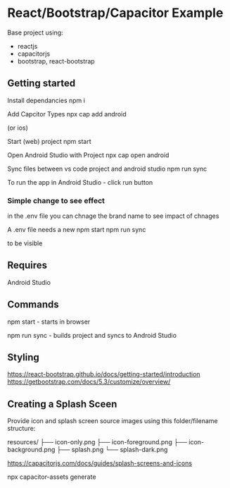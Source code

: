 # React/Bootstrap/Capacitor Example

Base project using:
- reactjs
- capacitorjs
- bootstrap, react-bootstrap

## Getting started

Install dependancies
npm i

Add Capcitor Types
npx cap add android

(or ios)

Start (web) project
npm start

Open Android Studio with Project
npx cap open android

Sync files between vs code project and android studio
npm run sync

To run the app in Android Studio - click run button

### Simple change to see effect

in the .env file you can chnage the brand name to see impact of chnages

A .env file needs a new
npm start
npm run sync

to be visible

## Requires

Android Studio

## Commands

npm start - starts in browser

npm run sync - builds project and syncs to Android Studio

## Styling

https://react-bootstrap.github.io/docs/getting-started/introduction
https://getbootstrap.com/docs/5.3/customize/overview/

## Creating a Splash Sceen
Provide icon and splash screen source images using this folder/filename structure:

resources/
├── icon-only.png
├── icon-foreground.png
├── icon-background.png
├── splash.png
└── splash-dark.png

https://capacitorjs.com/docs/guides/splash-screens-and-icons

npx capacitor-assets generate